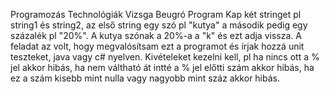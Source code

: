Programozás Technológiák Vizsga Beugró Program
Kap két stringet pl string1 és string2, az első string egy szó pl "kutya" a második pedig egy százalék pl "20%".
A kutya szónak a 20%-a a "k" és ezt adja vissza. 
A feladat az volt, hogy megvalósítsam ezt a programot és írjak hozzá unit teszteket, java vagy c# nyelven.
Kivételeket kezelni kell, pl ha nincs ott a % jel akkor hibás, ha nem váltható át intté a % jel előtti szám akkor hibás, ha ez a szám kisebb mint nulla vagy nagyobb mint száz akkor hibás.
